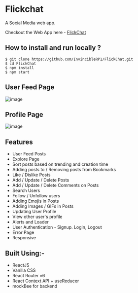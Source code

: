 # Flickchat 

A Social Media web app. 

Checkout the Web App here - [FlickChat](http://flick-chat.vercel.app/)

## How to install and run locally ? 

```
$ git clone https://github.com/InvincibleRP1/FlickChat.git
$ cd FlickChat
$ npm install
$ npm start
```
## User Feed Page

![image](https://ik.imagekit.io/qsdtqu5hp/FlickChat-home.png?updatedAt=1688548419206)

## Profile Page

![image](https://ik.imagekit.io/qsdtqu5hp/FlickChat-profile.png?updatedAt=1688548626268)

## Features

- User Feed Posts
- Explore Page
- Sort posts based on trending and creation time
- Adding posts to / Removing posts from Bookmarks
- Like / Dislike Posts
- Add / Update / Delete Posts 
- Add / Update / Delete Comments on Posts
- Search Users
- Follow / Unfollow users
- Adding Emojis in Posts
- Adding Images / GIFs in Posts
- Updating User Profile
- View other user's profile
- Alerts and Loader
- User Authentication - Signup. Login, Logout
- Error Page
- Responsive

## Built Using:-
- ReactJS
- Vanilla CSS
- React Router v6
- React Context API + useReducer
- mockBee for backend




